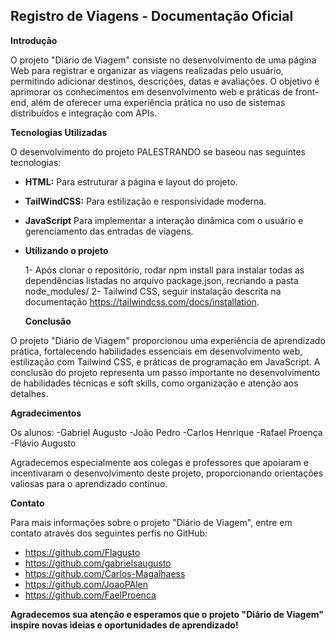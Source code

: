 ## Registro de Viagens - Documentação Oficial

**Introdução**

O projeto "Diário de Viagem" consiste no desenvolvimento de uma página Web para registrar e organizar as viagens realizadas pelo usuário, permitindo adicionar destinos, descrições, datas e avaliações. O objetivo é aprimorar os conhecimentos em desenvolvimento web e práticas de front-end, além de oferecer uma experiência prática no uso de sistemas distribuídos e integração com APIs.

**Tecnologias Utilizadas**

O desenvolvimento do projeto PALESTRANDO se baseou nas seguintes tecnologias:

- **HTML:** Para estruturar a página e layout do projeto.
- **TailWindCSS:** Para estilização e responsividade moderna.
- **JavaScript** Para implementar a interação dinâmica com o usuário e gerenciamento das entradas de viagens.

- **Utilizando o projeto**

  1- Após clonar o repositório, rodar npm install para instalar todas as dependências listadas no arquivo package.json, recriando a pasta node_modules/
  2- Tailwind CSS, seguir instalação descrita na documentação https://tailwindcss.com/docs/installation.

  **Conclusão**

O projeto "Diário de Viagem" proporcionou uma experiência de aprendizado prática, fortalecendo habilidades essenciais em desenvolvimento web, estilização com Tailwind CSS, e práticas de programação em JavaScript. A conclusão do projeto representa um passo importante no desenvolvimento de habilidades técnicas e soft skills, como organização e atenção aos detalhes.

**Agradecimentos**

Os alunos:
-Gabriel Augusto
-João Pedro
-Carlos Henrique
-Rafael Proença
-Flávio Augusto

Agradecemos especialmente aos colegas e professores que apoiaram e incentivaram o desenvolvimento deste projeto, proporcionando orientações valiosas para o aprendizado contínuo.

**Contato**

Para mais informações sobre o projeto "Diário de Viagem", entre em contato através dos seguintes perfis no GitHub:

- https://github.com/Flagusto
- https://github.com/gabrielsaugusto
- https://github.com/Carlos-Magalhaess
- https://github.com/JoaoPAlen
- https://github.com/FaelProenca

**Agradecemos sua atenção e esperamos que o projeto "Diário de Viagem" inspire novas ideias e oportunidades de aprendizado!**
